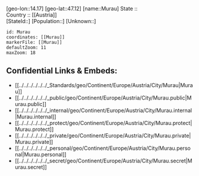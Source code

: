 ﻿---
location: [47.12,14.17] 
mapzoom: [7,12] 
mapmarker: city 
type: City
tags:
- geo/City


SpocWebEntityId: 32628
isDeleted: false
confidential: public

---
[geo-lon::14.17] 
[geo-lat::47.12] 
[name::Murau] 
State ::  
Country :: [[Austria]]  
[StateId::] 
[Population::] 
[Unknown::] 


```leaflet
id: Murau
coordinates: [[Murau]] 
markerFile: [[Murau]] 
defaultZoom: 11 
maxZoom: 18
```


## Confidential Links & Embeds: 
- [[../../../../../../_Standards/geo/Continent/Europe/Austria/City/Murau|Murau]] 
- [[../../../../../../_public/geo/Continent/Europe/Austria/City/Murau.public|Murau.public]] 
- [[../../../../../../_internal/geo/Continent/Europe/Austria/City/Murau.internal|Murau.internal]] 
- [[../../../../../../_protect/geo/Continent/Europe/Austria/City/Murau.protect|Murau.protect]] 
- [[../../../../../../_private/geo/Continent/Europe/Austria/City/Murau.private|Murau.private]] 
- [[../../../../../../_personal/geo/Continent/Europe/Austria/City/Murau.personal|Murau.personal]] 
- [[../../../../../../_secret/geo/Continent/Europe/Austria/City/Murau.secret|Murau.secret]] 
